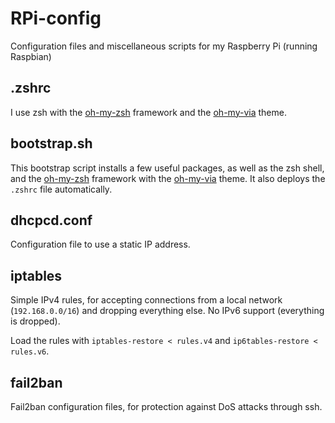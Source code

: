 # RPi-config

Configuration files and miscellaneous scripts for my Raspberry Pi (running Raspbian)

## .zshrc

I use zsh with the [oh-my-zsh](http://ohmyz.sh/) framework and the [oh-my-via](https://github.com/badouralix/oh-my-via) theme.

## bootstrap.sh

This bootstrap script installs a few useful packages, as well as the zsh shell, and the [oh-my-zsh](http://ohmyz.sh/) framework with the [oh-my-via](https://github.com/badouralix/oh-my-via) theme. It also deploys the `.zshrc` file automatically.

## dhcpcd.conf

Configuration file to use a static IP address.

## iptables

Simple IPv4 rules, for accepting connections from a local network (`192.168.0.0/16`) and dropping everything else. No IPv6 support (everything is dropped).

Load the rules with `iptables-restore < rules.v4` and `ip6tables-restore < rules.v6`.

## fail2ban

Fail2ban configuration files, for protection against DoS attacks through ssh.

